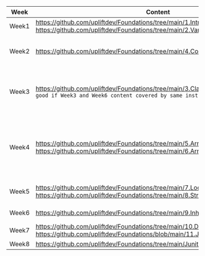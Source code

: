 | Week  | Content                                                                                                                                             | Excercise                                                                                                                                                                                                                                                                                                                                                                                                                                                                 |
|-------|-----------------------------------------------------------------------------------------------------------------------------------------------------|---------------------------------------------------------------------------------------------------------------------------------------------------------------------------------------------------------------------------------------------------------------------------------------------------------------------------------------------------------------------------------------------------------------------------------------------------------------------------|
| Week1 | https://github.com/upliftdev/Foundations/tree/main/1.Introduction <br/>https://github.com/upliftdev/Foundations/tree/main/2.Variables               | NA                                                                                                                                                                                                                                                                                                                                                                                                                                                                        |
| Week2 | https://github.com/upliftdev/Foundations/tree/main/4.Conditionals_and_Control_Flow                                                                  | https://github.com/upliftdev/Foundations/blob/main/Excercises/Assignment/Problem-1.md <br/>https://github.com/upliftdev/Foundations/blob/main/Excercises/Assignment/Problem-2.md <br/>https://github.com/upliftdev/Foundations/blob/main/Excercises/Assignment/Problem-3.md <br/>https://github.com/upliftdev/Foundations/blob/main/Excercises/Assignment/Problem-4.md                                                                                                    |
| Week3 | https://github.com/upliftdev/Foundations/tree/main/3.Classes_and_Objects    `Would be good if Week3 and Week6 content covered by same instructor`   | https://github.com/upliftdev/Foundations/blob/main/Excercises/Assignment/Problem-11.md <br/>https://github.com/upliftdev/Foundations/blob/main/Excercises/Assignment/Problem-12.md <br/>https://github.com/upliftdev/Foundations/blob/main/Excercises/Assignment/Problem-13.md                                                                                                                                                                                            |
| Week4 | https://github.com/upliftdev/Foundations/tree/main/5.Arrays <br/>https://github.com/upliftdev/Foundations/tree/main/6.ArrayLists                    | https://github.com/upliftdev/Foundations/blob/main/Excercises/Assignment/Problem-7.md <br/>https://github.com/upliftdev/Foundations/blob/main/Excercises/Assignment/Problem-8.md <br/>https://github.com/upliftdev/Foundations/blob/main/Excercises/Assignment/Problem-9-1.md <br/> https://github.com/upliftdev/Foundations/blob/main/Excercises/Assignment/Problem-9-2.md <br/> https://github.com/upliftdev/Foundations/blob/main/Excercises/Assignment/Problem-9-3.md |
| Week5 | https://github.com/upliftdev/Foundations/tree/main/7.Loops <br/>https://github.com/upliftdev/Foundations/tree/main/8.String_Methods                 | https://github.com/upliftdev/Foundations/blob/main/Excercises/Assignment/Problem-5.md <br/>https://github.com/upliftdev/Foundations/blob/main/Excercises/Assignment/Problem-10.md                                                                                                                                                                                                                                                                                         |
| Week6 | https://github.com/upliftdev/Foundations/tree/main/9.Inheritance_and_Polymorphism                                                                   | https://github.com/upliftdev/Foundations/tree/main/Excercises/FinalAssignment/Basic-Shopping-Cart                                                                                                                                                                                                                                                                                                                                                                         |
| Week7 | https://github.com/upliftdev/Foundations/tree/main/10.Debugging <br/>https://github.com/upliftdev/Foundations/blob/main/11.Java8_Features/README.md | https://github.com/upliftdev/Foundations/tree/main/Excercises/FinalAssignment/Shopping-Cart-Pricing-Policy                                                                                                                                                                                                                                                                                                                                                                |
| Week8 | https://github.com/upliftdev/Foundations/tree/main/Junit5                                                                                           |                                                                                                                                                                                                                                                                                                                                                                                                                                                                           |


